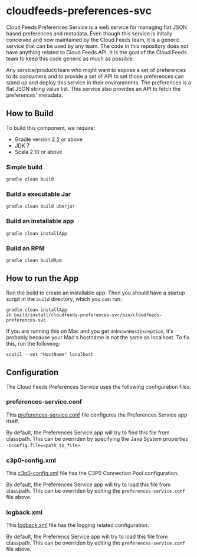 cloudfeeds-preferences-svc
==========================

Cloud Feeds Preferences Service is a web service for managing flat JSON based preferences and metadata. 
Even though this service is initally conceived and now maintained by the Cloud Feeds team, it is 
a generic service that can be used by any team. The code in this repository does not have anything 
related to Cloud Feeds API. It is the goal of the Cloud Feeds team to keep this code generic 
as much as possible.

Any service/product/team who might want to expose a set of preferences to its consumers and 
to provide a set of API to set those preferences can stand up and deploy this service in their 
environments. The preferences is a flat JSON string value list. This service also provides 
an API to fetch the preferences' metadata.

## How to Build
To build this component, we require:
* Gradle version 2.2 or above
* JDK 7
* Scala 2.10 or above


### Simple build
```
gradle clean build
```

### Build a executable Jar
```
gradle clean build uberjar
```

### Build an installable app
```
gradle clean installApp
```

### Build an RPM
```
gradle clean buildRpm
```

## How to run the App
Run the build to create an installable app. Then you should have a startup script in the ```build``` directory, which you can run:
```
gradle clean installApp
sh build/install/cloudfeeds-preferences-svc/bin/cloudfeeds-preferences-svc
```

If you are running this on Mac and you get ```UnknownHostException```, it's probably because your Mac's hostname is not the same as localhost. To fix this, run the following:
```
scutil --set "HostName" localhost
```

## Configuration

The Cloud Feeds Preferences Service uses the following configuration files:

### preferences-service.conf
This [preferences-service.conf](https://github.com/rackerlabs/cloudfeeds-preferences-svc/blob/master/src/main/resources/preferences-service.conf) file configures the Preferences Service app itself. 

By default, the Preferences Service app will try to find this file from classpath. This can be overriden by specifying the Java System properties ```-Dconfig.file=<path_to_file>```.

### c3p0-config.xml
This [c3p0-config.xml](https://github.com/rackerlabs/cloudfeeds-preferences-svc/blob/master/src/main/resources/c3p0-config.xml) file has the C3P0 Connection Pool configuration.

By default, the Preferences Service app will try to load this file from classpath. This can be overriden by editing the ```preferences-service.conf``` file above.

### logback.xml
This [logback.xml](https://github.com/rackerlabs/cloudfeeds-preferences-svc/blob/master/src/main/resources/c3p0-config.xml) file has the logging related configuration.

By default, the Preferencs Service app will try to load this file from classpath. This can be overriden by editing the ```preferences-service.conf``` file above.
